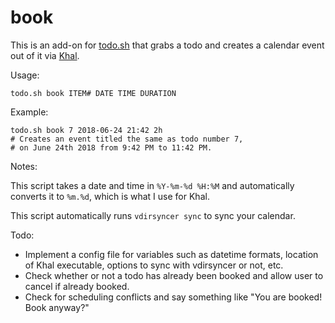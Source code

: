 # book

This is an add-on for [todo.sh](https://github.com/todotxt/todo.txt-cli/)
that grabs a todo and creates a calendar event out of it via
[Khal](https://lostpackets.de/khal/).

Usage:

```
todo.sh book ITEM# DATE TIME DURATION
```

Example:

```
todo.sh book 7 2018-06-24 21:42 2h
# Creates an event titled the same as todo number 7,
# on June 24th 2018 from 9:42 PM to 11:42 PM.
```

Notes:

This script takes a date and time in `%Y-%m-%d %H:%M` and automatically
converts it to `%m.%d`, which is what I use for Khal.

This script automatically runs `vdirsyncer sync` to sync your calendar.

Todo:

- Implement a config file for variables such as datetime formats,
location of Khal executable, options to sync with vdirsyncer or not, etc.
- Check whether or not a todo has already been booked and allow
user to cancel if already booked.
- Check for scheduling conflicts and say something like
"You are booked! Book anyway?"
